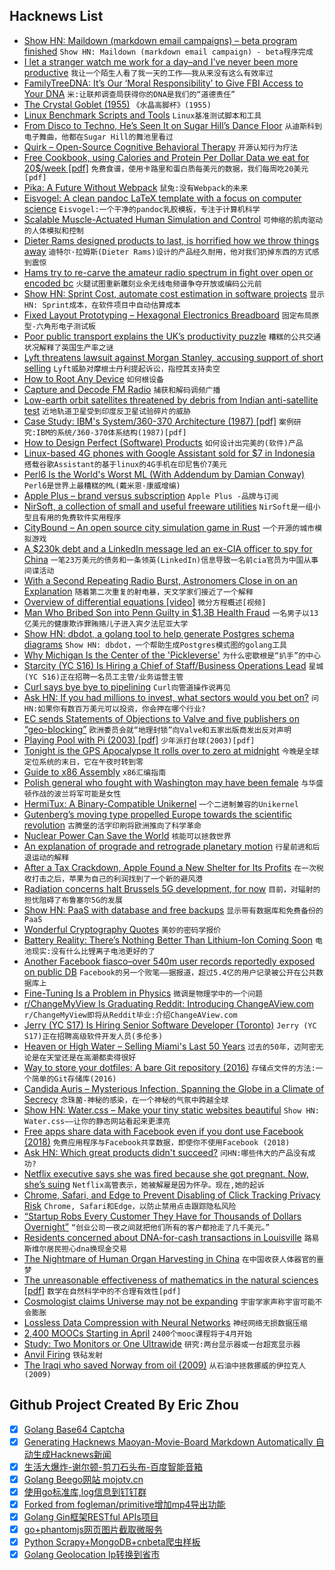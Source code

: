 ## Hacknews List


- [Show HN: Maildown (markdown email campaigns) – beta program finished](item?id=19590646)  `Show HN: Maildown (markdown email campaign) - beta程序完成`
- [I let a stranger watch me work for a day–and I&#39;ve never been more productive](https://melmagazine.com/en-us/story/focusmate-review-productivity-work-hack)  `我让一个陌生人看了我一天的工作——我从来没有这么有效率过`
- [FamilyTreeDNA: It’s Our ‘Moral Responsibility’ to Give FBI Access to Your DNA](https://gizmodo.com/ancestry-testing-company-it-s-our-moral-responsibilit-1833774781)  `米:让联邦调查局获得你的DNA是我们的“道德责任”`
- [The Crystal Goblet (1955)](https://web.archive.org/web/20181115190438/http://gmunch.home.pipeline.com/typo-L/misc/ward.htm)  `《水晶高脚杯》(1955)`
- [Linux Benchmark Scripts and Tools](https://github.com/haydenjames/bench-scripts)  `Linux基准测试脚本和工具`
- [From Disco to Techno, He’s Seen It on Sugar Hill’s Dance Floor](https://www.nytimes.com/2019/04/05/arts/music/sugar-hill-brooklyn-eddie-freeman.html)  `从迪斯科到电子舞曲，他都在Sugar Hill的舞池里看过`
- [Quirk – Open-Source Cognitive Behavioral Therapy](https://github.com/flaque/quirk)  `开源认知行为疗法`
- [Free Cookbook, using Calories and Protein Per Dollar Data we eat for 20$/week [pdf]](https://efficiencyiseverything.com/The-Cookbook-v-1.4.pdf)  `免费食谱，使用卡路里和蛋白质每美元的数据，我们每周吃20美元[pdf]`
- [Pika: A Future Without Webpack](https://www.pikapkg.com/blog/pika-web-a-future-without-webpack)  `鼠兔:没有Webpack的未来`
- [Eisvogel: A clean pandoc LaTeX template with a focus on computer science](https://github.com/Wandmalfarbe/pandoc-latex-template)  `Eisvogel:一个干净的pandoc乳胶模板，专注于计算机科学`
- [Scalable Muscle-Actuated Human Simulation and Control](http://mrl.snu.ac.kr/research/ProjectScalable/Page.htm)  `可伸缩的肌肉驱动的人体模拟和控制`
- [Dieter Rams designed products to last, is horrified how we throw things away](https://www.abc.net.au/news/2019-04-06/dieter-rams-the-braun-design-who-made-products-to-last-lifetime/10970850)  `迪特尔·拉姆斯(Dieter Rams)设计的产品经久耐用，他对我们扔掉东西的方式感到震惊`
- [Hams try to re-carve the amateur radio spectrum in fight over open or encoded bc](https://www.theregister.co.uk/2019/04/05/amateur_radio_spectrum/)  `火腿试图重新雕刻业余无线电频谱争夺开放或编码公元前`
- [Show HN: Sprint Cost, automate cost estimation in software projects](https://www.sprintcost.com/)  `显示HN: Sprint成本，在软件项目中自动估算成本`
- [Fixed Layout Prototyping – Hexagonal Electronics Breadboard](http://davidrowntree.co.uk/fixed-layout-prototyping/)  `固定布局原型-六角形电子测试板`
- [Poor public transport explains the UK’s productivity puzzle](https://www.citymetric.com/transport/birmingham-isn-t-big-city-peak-times-how-poor-public-transport-explains-uk-s-productivity)  `糟糕的公共交通状况解释了英国生产率之谜`
- [Lyft threatens lawsuit against Morgan Stanley, accusing support of short selling](https://www.cnbc.com/2019/04/06/lyft-is-threatening-litigation-against-morgan-stanley-accusing-the-firm-of-supporting-short-selling.html)  `Lyft威胁对摩根士丹利提起诉讼，指控其支持卖空`
- [How to Root Any Device](https://www.xda-developers.com/root/)  `如何根设备`
- [Capture and Decode FM Radio](https://witestlab.poly.edu/blog/capture-and-decode-fm-radio/)  `捕获和解码调频广播`
- [Low-earth orbit satellites threatened by debris from Indian anti-satellite test](https://breakingdefense.com/2019/04/indian-asat-debris-threatens-all-leo-sats/)  `近地轨道卫星受到印度反卫星试验碎片的威胁`
- [Case Study: IBM&#39;s System/360-370 Architecture (1987) [pdf]](https://www.cs.tufts.edu/~nr/cs257/archive/alfred-spector/spector87ibm.pdf)  `案例研究:IBM的系统/360-370体系结构(1987)[pdf]`
- [How to Design Perfect (Software) Products](http://hintjens.com/blog:19)  `如何设计出完美的(软件)产品`
- [Linux-based 4G phones with Google Assistant sold for $7 in Indonesia](https://tuxphones.com/smart-feature-phones-revolution-kai-os/)  `搭载谷歌Assistant的基于linux的4G手机在印尼售价7美元`
- [Perl6 Is the World&#39;s Worst ML (With Addendum by Damian Conway)](https://aearnus.github.io//2019/04/05/perl6-is-the-world-s-worst-ml)  `Perl6是世界上最糟糕的ML(戴米恩·康威增编)`
- [Apple Plus – brand versus subscription](https://www.ben-evans.com/benedictevans/2019/4/4/apple-plus-brand-versus-subscription)  `Apple Plus -品牌与订阅`
- [NirSoft, a collection of small and useful freeware utilities](https://www.nirsoft.net/)  `NirSoft是一组小型且有用的免费软件实用程序`
- [CityBound – An open source city simulation game in Rust](https://github.com/citybound/citybound)  `一个开源的城市模拟游戏`
- [A $230k debt and a LinkedIn message led an ex-CIA officer to spy for China](https://www.nbcnews.com/politics/national-security/how-230-000-debt-linkedin-message-led-ex-cia-officer-n990691)  `一笔23万美元的债务和一条领英(LinkedIn)信息导致一名前cia官员为中国从事间谍活动`
- [With a Second Repeating Radio Burst, Astronomers Close in on an Explanation](https://www.quantamagazine.org/astronomers-now-think-they-can-explain-fast-radio-bursts-20190228/)  `随着第二次重复的射电暴，天文学家们接近了一个解释`
- [Overview of differential equations [video]](https://www.youtube.com/watch?v=p_di4Zn4wz4&amp;list=PLZHQObOWTQDNPOjrT6KVlfJuKtYTftqH6&amp;index=2&amp;t=0s)  `微分方程概述[视频]`
- [Man Who Bribed Son into Penn Guilty in $1.3B Health Fraud](https://www.bloomberg.com/news/articles/2019-04-05/man-who-bribed-son-into-penn-guilty-in-1-3-billion-health-fraud)  `一名男子以13亿美元的健康欺诈罪贿赂儿子进入宾夕法尼亚大学`
- [Show HN: dbdot, a golang tool to help generate Postgres schema diagrams](https://github.com/akarki15/dbdot)  `Show HN: dbdot，一个帮助生成Postgres模式图的golang工具`
- [Why Michigan Is the Center of the &#39;Pickleverse&#39;](https://www.crainsdetroit.com/special-report/why-michigan-center-pickleverse)  `为什么密歇根是“扒手”的中心`
- [Starcity (YC S16) Is Hiring a Chief of Staff/Business Operations Lead](https://starcity.com/careers/08fd0bf4-d42e-4c0f-812d-f06700c494cc)  `星城(YC S16)正在招聘一名员工主管/业务运营主管`
- [Curl says bye bye to pipelining](https://daniel.haxx.se/blog/2019/04/06/curl-says-bye-bye-to-pipelining/)  `Curl向管道操作说再见`
- [Ask HN: If you had millions to invest, what sectors would you bet on?](item?id=19593913)  `问HN:如果你有数百万美元可以投资，你会押在哪个行业?`
- [EC sends Statements of Objections to Valve and five publishers on “geo-blocking”](http://europa.eu/rapid/press-release_IP-19-2010_en.htm)  `欧洲委员会就“地理封锁”向Valve和五家出版商发出反对声明`
- [Playing Pool with Pi (2003) [pdf]](https://www.maths.tcd.ie/~lebed/Galperin.%20Playing%20pool%20with%20pi.pdf)  `少年派打台球(2003)[pdf]`
- [Tonight is the GPS Apocalypse It rolls over to zero at midnight](https://blog.fosketts.net/2019/04/06/gps-time-rollover-failures-keep-happening-but-theyre-almost-done/)  `今晚是全球定位系统的末日，它在午夜时转到零`
- [Guide to x86 Assembly](http://www.cs.virginia.edu/~evans/cs216/guides/x86.html)  `x86汇编指南`
- [Polish general who fought with Washington may have been female](https://asunow.asu.edu/20190405-discoveries-asu-bioarchaeologist-uncovers-200-year-old-mystery)  `与华盛顿作战的波兰将军可能是女性`
- [HermiTux: A Binary-Compatible Unikernel](https://ssrg-vt.github.io/hermitux/)  `一个二进制兼容的Unikernel`
- [Gutenberg’s moving type propelled Europe towards the scientific revolution](https://blogs.lse.ac.uk/businessreview/2019/03/19/gutenbergs-moving-type-propelled-europe-towards-the-scientific-revolution/)  `古腾堡的活字印刷将欧洲推向了科学革命`
- [Nuclear Power Can Save the World](https://www.nytimes.com/2019/04/06/opinion/sunday/climate-change-nuclear-power.html)  `核能可以拯救世界`
- [An explanation of prograde and retrograde planetary motion](https://www.popastro.com/main_spa1/planetary/2016/09/30/an-explanation-of-prograde-and-retrograde-planetary-motion/)  `行星前进和后退运动的解释`
- [After a Tax Crackdown, Apple Found a New Shelter for Its Profits](https://www.nytimes.com/2017/11/06/world/apple-taxes-jersey.html)  `在一次税收打击之后，苹果为自己的利润找到了一个新的避风港`
- [Radiation concerns halt Brussels 5G development, for now](http://www.brusselstimes.com/brussels/14753/radiation-concerns-halt-brussels-5g-for-now)  `目前，对辐射的担忧阻碍了布鲁塞尔5G的发展`
- [Show HN: PaaS with database and free backups](https://backery.io)  `显示带有数据库和免费备份的PaaS`
- [Wonderful Cryptography Quotes](https://mrxor.github.io/cryptoquotes.html)  `美妙的密码学报价`
- [Battery Reality: There’s Nothing Better Than Lithium-Ion Coming Soon](https://www.bloomberg.com/news/articles/2019-04-03/battery-reality-there-s-nothing-better-than-lithium-ion-coming-soon)  `电池现实:没有什么比锂离子电池更好的了`
- [Another Facebook fiasco–over 540m user records reportedly exposed on public DB](https://www.fastcompany.com/90329550/another-facebook-fiasco-over-540-million-user-records-reportedly-exposed-on-public-database)  `Facebook的另一个败笔——据报道，超过5.4亿的用户记录被公开在公共数据库上`
- [Fine-Tuning Is a Problem in Physics](https://www.forbes.com/sites/startswithabang/2019/04/05/fine-tuning-really-is-a-problem-in-physics/)  `微调是物理学中的一个问题`
- [r/ChangeMyView Is Graduating Reddit: Introducing ChangeAView.com](https://changeaview.org/2019/04/06/r-changemyview-is-graduating-reddit-introducing-changeaview-com/)  `r/ChangeMyView即将从Reddit毕业:介绍ChangeAView.com`
- [Jerry (YC S17) Is Hiring Senior Software Developer (Toronto)](https://www.workable.com/j/089F60DE31)  `Jerry (YC S17)正在招聘高级软件开发人员(多伦多)`
- [Heaven or High Water – Selling Miami&#39;s Last 50 Years](https://popula.com/2019/04/02/heaven-or-high-water/)  `过去的50年，迈阿密无论是在天堂还是在高潮都卖得很好`
- [Way to store your dotfiles: A bare Git repository (2016)](https://www.atlassian.com/git/tutorials/dotfiles)  `存储点文件的方法:一个简单的Git存储库(2016)`
- [Candida Auris – Mysterious Infection, Spanning the Globe in a Climate of Secrecy](https://www.nytimes.com/2019/04/06/health/drug-resistant-candida-auris.html)  `念珠菌-神秘的感染，在一个神秘的气氛中跨越全球`
- [Show HN: Water.css – Make your tiny static websites beautiful](https://github.com/kognise/water.css)  `Show HN: Water.css——让你的静态网站看起来更漂亮`
- [Free apps share data with Facebook even if you dont use Facebook (2018)](https://privacyinternational.org/report/2647/how-apps-android-share-data-facebook-report)  `免费应用程序与Facebook共享数据，即使你不使用Facebook (2018)`
- [Ask HN: Which great products didn&#39;t succeed?](item?id=19592697)  `问HN:哪些伟大的产品没有成功?`
- [Netflix executive says she was fired because she got pregnant. Now, she’s suing](https://www.vox.com/2019/4/4/18295254/netflix-pregnancy-discrimination-lawsuit-tania-palak)  `Netflix高管表示，她被解雇是因为怀孕。现在,她的起诉`
- [Chrome, Safari, and Edge to Prevent Disabling of Click Tracking Privacy Risk](https://www.bleepingcomputer.com/news/software/major-browsers-to-prevent-disabling-of-click-tracking-privacy-risk/)  `Chrome, Safari和Edge，以防止禁用点击跟踪隐私风险`
- [“Startup Robs Every Customer They Have for Thousands of Dollars Overnight”](https://www.reddit.com/r/legaladvice/comments/b9vk9g/san_francisco_based_startup_robs_every_customer/)  `“创业公司一夜之间就把他们所有的客户都抢走了几千美元。”`
- [Residents concerned about DNA-for-cash transactions in Louisville](http://www.wave3.com/2019/04/01/residents-concerned-about-dna-for-cash-transactions-louisville/)  `路易斯维尔居民担心dna换现金交易`
- [The Nightmare of Human Organ Harvesting in China](https://outline.com/H63avJ)  `在中国收获人体器官的噩梦`
- [The unreasonable effectiveness of mathematics in the natural sciences [pdf]](https://www.maths.ed.ac.uk/~v1ranick/papers/wigner.pdf)  `数学在自然科学中的不合理有效性[pdf]`
- [Cosmologist claims Universe may not be expanding](https://www.nature.com/news/cosmologist-claims-universe-may-not-be-expanding-1.13379)  `宇宙学家声称宇宙可能不会膨胀`
- [Lossless Data Compression with Neural Networks](https://bellard.org/nncp/)  `神经网络无损数据压缩`
- [2,400 MOOCs Starting in April](http://www.openculture.com/free_certificate_courses)  `2400个mooc课程将于4月开始`
- [Study: Two Monitors or One Ultrawide](https://keenethics.com/blog/1497078000000-two-monitors-or-one-ultrawide)  `研究:两台显示器或一台超宽显示器`
- [Anvil Firing](https://en.wikipedia.org/wiki/Anvil_firing)  `铁砧发射`
- [The Iraqi who saved Norway from oil (2009)](https://web.archive.org/web/20100123225932/http://www.ft.com/cms/s/2/99680a04-92a0-11de-b63b-00144feabdc0.html)  `从石油中拯救挪威的伊拉克人(2009)`

## Github Project Created By Eric Zhou

- [x] [Golang Base64 Captcha](https://github.com/mojocn/base64Captcha)
- [x] [Generating Hacknews Maoyan-Movie-Board Markdown Automatically 自动生成Hacknews新闻](https://github.com/dejavuzhou/md-genie)
- [x] [生活大爆炸-谢尔顿-剪刀石头布-百度智能音箱](https://github.com/mojocn/dueros-bang-game)
- [x] [Golang Beego网站 mojotv.cn](https://github.com/mojocn/www.mojotv.cn)
- [x] [使用go标准库,log信息到钉钉群](https://github.com/mojocn/dooger)
- [x] [Forked from fogleman/primitive增加mp4导出功能](https://github.com/mojocn/primitive)
- [x] [Golang Gin框架RESTful APIs项目](https://github.com/JJJJJJJerk/ezier-golang-web-api-framework)
- [x] [go+phantomjs网页图片截取微服务](https://github.com/mojocn/screen_shot)
- [x] [Python Scrapy+MongoDB+cnbeta爬虫样板](https://github.com/mojocn/scrapy_mongodb_boilerplate_cnbeta)
- [x] [Golang Geolocation Ip转换到省市](https://github.com/mojocn/ip2location)